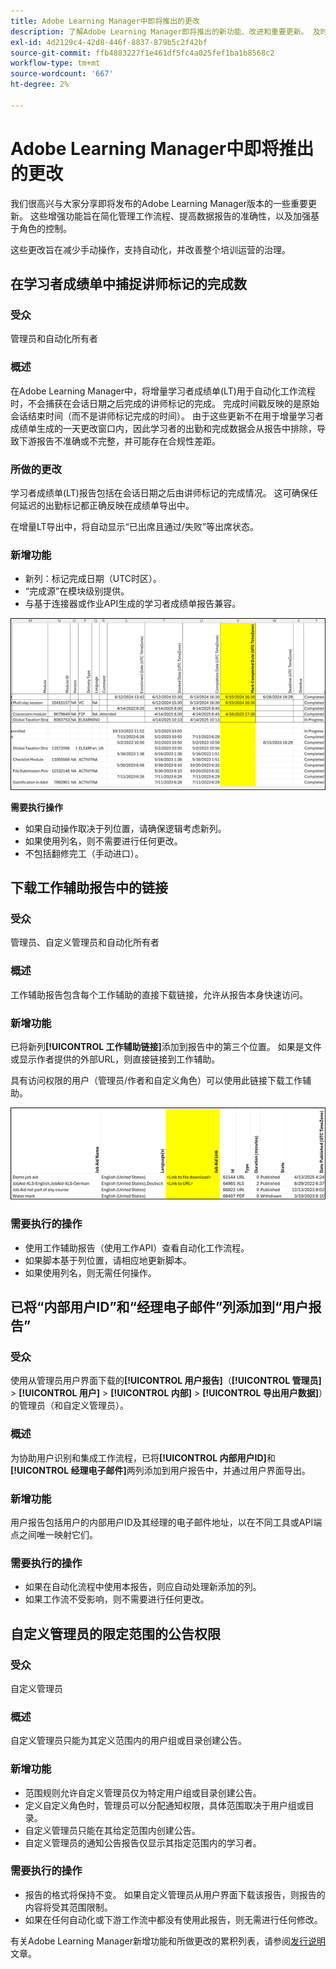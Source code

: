 ```yaml
---
title: Adobe Learning Manager中即将推出的更改
description: 了解Adobe Learning Manager即将推出的新功能、改进和重要更新。 及时了解即将发生的更改，以便您提前计划并充分利用最新的增强功能。
exl-id: 4d2129c4-42d8-446f-8837-879b5c2f42bf
source-git-commit: ffb4883227f1e461df5fc4a025fef1ba1b8568c2
workflow-type: tm+mt
source-wordcount: '667'
ht-degree: 2%

---
```


# Adobe Learning Manager中即将推出的更改

我们很高兴与大家分享即将发布的Adobe Learning Manager版本的一些重要更新。 这些增强功能旨在简化管理工作流程、提高数据报告的准确性，以及加强基于角色的控制。

这些更改旨在减少手动操作，支持自动化，并改善整个培训运营的治理。

## 在学习者成绩单中捕捉讲师标记的完成数

### 受众

管理员和自动化所有者

### 概述

在Adobe Learning Manager中，将增量学习者成绩单(LT)用于自动化工作流程时，不会捕获在会话日期之后完成的讲师标记的完成。 完成时间戳反映的是原始会话结束时间（而不是讲师标记完成的时间）。 由于这些更新不在用于增量学习者成绩单生成的一天更改窗口内，因此学习者的出勤和完成数据会从报告中排除，导致下游报告不准确或不完整，并可能存在合规性差距。

### 所做的更改

学习者成绩单(LT)报告包括在会话日期之后由讲师标记的完成情况。 这可确保任何延迟的出勤标记都正确反映在成绩单导出中。

在增量LT导出中，将自动显示“已出席且通过/失败”等出席状态。

### 新增功能

* 新列：标记完成日期（UTC时区）。
* “完成源”在模块级别提供。
* 与基于连接器或作业API生成的学习者成绩单报告兼容。

![](assets/capture-instructor.png)

**需要执行操作**

* 如果自动操作取决于列位置，请确保逻辑考虑新列。
* 如果使用列名，则不需要进行任何更改。
* 不包括翻修完工（手动进口）。

## 下载工作辅助报告中的链接

### 受众

管理员、自定义管理员和自动化所有者

### 概述

工作辅助报告包含每个工作辅助的直接下载链接，允许从报告本身快速访问。

### 新增功能

已将新列&#x200B;**[!UICONTROL 工作辅助链接]**&#x200B;添加到报告中的第三个位置。 如果是文件或显示作者提供的外部URL，则直接链接到工作辅助。

具有访问权限的用户（管理员/作者和自定义角色）可以使用此链接下载工作辅助。

![](assets/download-links-for-job-aid.png)

### 需要执行的操作

* 使用工作辅助报告（使用工作API）查看自动化工作流程。
* 如果脚本基于列位置，请相应地更新脚本。
* 如果使用列名，则无需任何操作。

## 已将“内部用户ID”和“经理电子邮件”列添加到“用户报告”

### 受众

使用从管理员用户界面下载的&#x200B;**[!UICONTROL 用户报告]**（**[!UICONTROL 管理员]** > **[!UICONTROL 用户]** > **[!UICONTROL 内部]** > **[!UICONTROL 导出用户数据]**）的管理员（和自定义管理员）。

### 概述

为协助用户识别和集成工作流程，已将&#x200B;**[!UICONTROL 内部用户ID]**&#x200B;和&#x200B;**[!UICONTROL 经理电子邮件]**&#x200B;两列添加到用户报告中，并通过用户界面导出。

### 新增功能

用户报告包括用户的内部用户ID及其经理的电子邮件地址，以在不同工具或API端点之间唯一映射它们。

### 需要执行的操作

* 如果在自动化流程中使用本报告，则应自动处理新添加的列。
* 如果工作流不受影响，则不需要进行任何更改。

## 自定义管理员的限定范围的公告权限

### 受众

自定义管理员

### 概述

自定义管理员只能为其定义范围内的用户组或目录创建公告。

### 新增功能

* 范围规则允许自定义管理员仅为特定用户组或目录创建公告。
* 定义自定义角色时，管理员可以分配通知权限，具体范围取决于用户组或目录。
* 自定义管理员只能在其给定范围内创建公告。
* 自定义管理员的通知公告报告仅显示其指定范围内的学习者。

### 需要执行的操作

* 报告的格式将保持不变。 如果自定义管理员从用户界面下载该报告，则报告的内容将受其范围限制。
* 如果在任何自动化或下游工作流中都没有使用此报告，则无需进行任何修改。

有关Adobe Learning Manager新增功能和所做更改的累积列表，请参阅[发行说明](https://experienceleague.adobe.com/zh-hans/docs/learning-manager/using/introduction/release-notes)文章。
